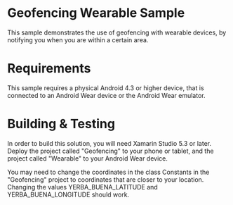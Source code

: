 Geofencing Wearable Sample
===========================
This sample demonstrates the use of geofencing with wearable devices, by notifying you when you are within a certain area.

Requirements
============
This sample requires a physical Android 4.3 or higher device, that is connected to an Android Wear device or the Android Wear emulator.

Building & Testing
==================
In order to build this solution, you will need Xamarin Studio 5.3 or later. Deploy the project called "Geofencing" to your phone or tablet, and the project called "Wearable" to your Android Wear device.

You may need to change the coordinates in the class Constants in the "Geofencing" project to coordinates that are closer to your location. Changing the values YERBA_BUENA_LATITUDE and YERBA_BUENA_LONGITUDE should work.